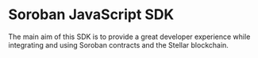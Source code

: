 # Soroban JavaScript SDK

The main aim of this SDK is to provide a great developer experience while integrating and using Soroban contracts and the Stellar blockchain.
